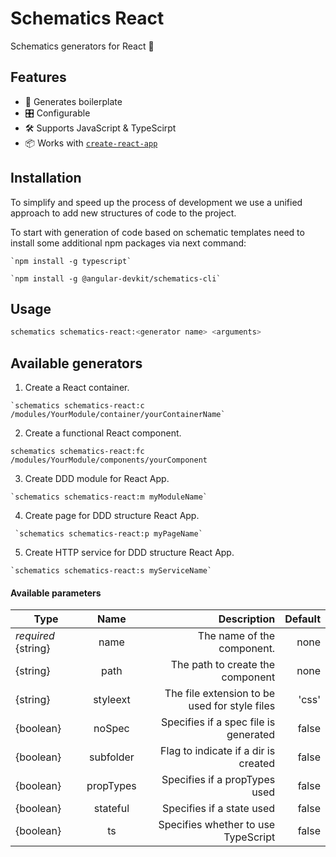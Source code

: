 # Schematics React

Schematics generators for React 🎊

## Features
- 📜 Generates boilerplate
- 🎛️ Configurable
- 🛠️ Supports JavaScript & TypeScirpt
- 📦 Works with [`create-react-app`](https://github.com/facebook/create-react-app)

## Installation

To simplify and speed up the process of development we use a unified approach to add new structures of code to the project.
    
To start with generation of code based on schematic templates need to install some additional npm packages via next command:
    
    `npm install -g typescript`
    
    `npm install -g @angular-devkit/schematics-cli`

## Usage

```bash
schematics schematics-react:<generator name> <arguments>
```

## Available generators

   1) Create a React container.
    
    `schematics schematics-react:c /modules/YourModule/container/yourContainerName`
      
   2) Create a functional React component.
    
   `schematics schematics-react:fc /modules/YourModule/components/yourComponent`
    
   3) Create DDD module for React App.
    
    `schematics schematics-react:m myModuleName`
    
   4) Create page for DDD structure React App.
    
     `schematics schematics-react:p myPageName`
     
   5) Create HTTP service for DDD structure React App.
    
    `schematics schematics-react:s myServiceName` 
    
#### Available parameters

| Type | Name | Description | Default |
|------|:----:|------------:|--------:|
| *required* {string} | name | The name of the component. | none |
| {string} | path | The path to create the component | none |
| {string} | styleext | The file extension to be used for style files | 'css' |
| {boolean} | noSpec | Specifies if a spec file is generated | false |
| {boolean} | subfolder | Flag to indicate if a dir is created | false |
| {boolean} | propTypes | Specifies if a propTypes used | false |
| {boolean} | stateful | Specifies if a state used | false |
 {boolean} | ts | Specifies whether to use TypeScript | false |          
